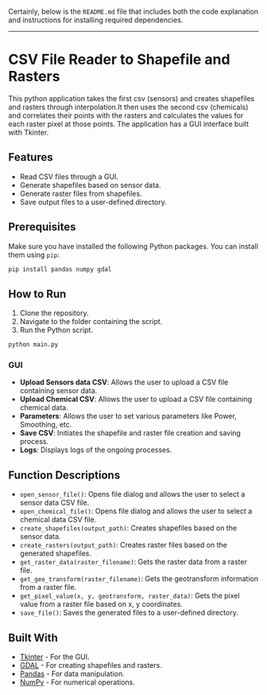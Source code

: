 Certainly, below is the `README.md` file that includes both the code explanation and instructions for installing required dependencies.

---

# CSV File Reader to Shapefile and Rasters

This python application takes the first csv (sensors) and creates shapefiles and rasters through interpolation.It then uses the second csv (chemicals) and correlates their points with the rasters and calculates the values for each raster pixel at those points.
The application has a GUI interface built with Tkinter.

## Features

- Read CSV files through a GUI.
- Generate shapefiles based on sensor data.
- Generate raster files from shapefiles.
- Save output files to a user-defined directory.
  
## Prerequisites

Make sure you have installed the following Python packages. You can install them using `pip`:

```bash
pip install pandas numpy gdal
```

## How to Run

1. Clone the repository.
2. Navigate to the folder containing the script.
3. Run the Python script.

```bash
python main.py
```

### GUI

- **Upload Sensors data CSV**: Allows the user to upload a CSV file containing sensor data.
- **Upload Chemical CSV**: Allows the user to upload a CSV file containing chemical data.
- **Parameters**: Allows the user to set various parameters like Power, Smoothing, etc.
- **Save CSV**: Initiates the shapefile and raster file creation and saving process.
- **Logs**: Displays logs of the ongoing processes.

## Function Descriptions

- `open_sensor_file()`: Opens file dialog and allows the user to select a sensor data CSV file.
- `open_chemical_file()`: Opens file dialog and allows the user to select a chemical data CSV file.
- `create_shapefiles(output_path)`: Creates shapefiles based on the sensor data.
- `create_rasters(output_path)`: Creates raster files based on the generated shapefiles.
- `get_raster_data(raster_filename)`: Gets the raster data from a raster file.
- `get_geo_transform(raster_filename)`: Gets the geotransform information from a raster file.
- `get_pixel_value(x, y, geotransform, raster_data)`: Gets the pixel value from a raster file based on x, y coordinates.
- `save_file()`: Saves the generated files to a user-defined directory.

## Built With

- [Tkinter](https://docs.python.org/3/library/tkinter.html) - For the GUI.
- [GDAL](https://gdal.org/) - For creating shapefiles and rasters.
- [Pandas](https://pandas.pydata.org/) - For data manipulation.
- [NumPy](https://numpy.org/) - For numerical operations.

